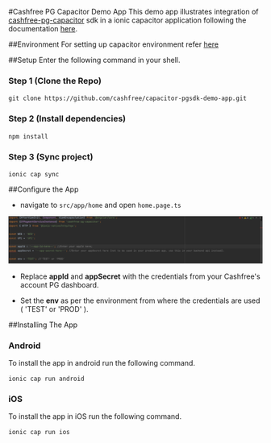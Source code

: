 #Cashfree PG Capacitor Demo App
This demo app illustrates integration of [cashfree-pg-capacitor](https://www.npmjs.com/package/cashfree-pg-capacitor) sdk in a ionic capacitor application following the documentation [here](https://docs.cashfree.com/docs/capacitor-sdk).

##Environment
For setting up capacitor environment refer [here](https://capacitorjs.com/docs/getting-started/environment-setup)

##Setup
Enter the following command in your shell.
### Step 1 (Clone the Repo)
```shell
git clone https://github.com/cashfree/capacitor-pgsdk-demo-app.git
```
### Step 2 (Install dependencies)
```shell
npm install
```
### Step 3 (Sync project)
```shell
ionic cap sync
```

##Configure the App
* navigate to <code>src/app/home</code> and open <code>home.page.ts</code>
<p align="center">
  <img src="screenshots/api-keys.png" alt="setting-api-keys" />
</p>

* Replace **appId** and **appSecret** with the credentials from your Cashfree's account PG dashboard.

* Set the **env** as per the environment from where the credentials are used ( 'TEST' or 'PROD' ).


##Installing The App
### Android
To install the app in android run the following command.

```shell
ionic cap run android
```

### iOS
To install the app in iOS run the following command.

```shell
ionic cap run ios
```
